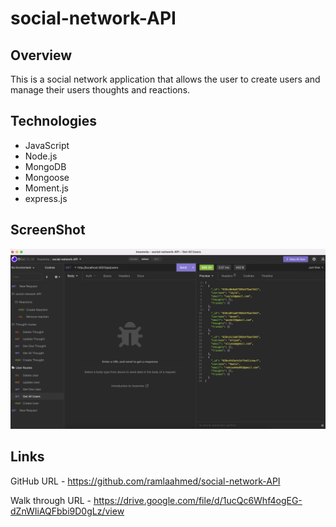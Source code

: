 # social-network-API

## Overview

This is a social network application that allows the user to create users and manage their users thoughts and reactions.

## Technologies

- JavaScript
- Node.js
- MongoDB
- Mongoose
- Moment.js
- express.js

## ScreenShot

![social-network-API](./images/Screenshot%202022-12-04%20at%2017.57.01.png)

## Links

GitHub URL - https://github.com/ramlaahmed/social-network-API

Walk through URL - https://drive.google.com/file/d/1ucQc6Whf4ogEG-dZnWIiAQFbbi9D0gLz/view
